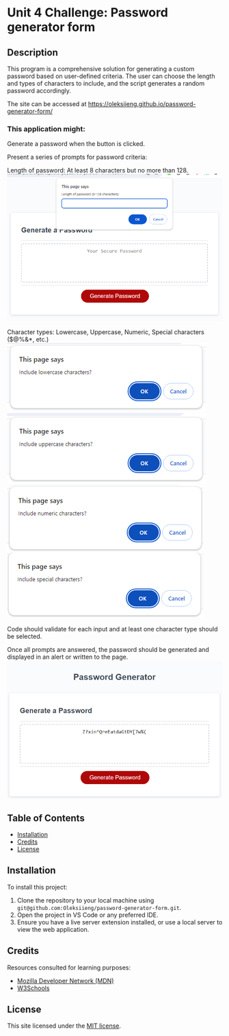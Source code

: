 # Unit 4 Challenge: Password generator form

## Description

This program is a comprehensive solution for generating a custom password based on user-defined criteria. The user can choose the length and types of characters to include, and the script generates a random password accordingly.

The site can be accessed at https://oleksiieng.github.io/password-generator-form/

### This application might:

Generate a password when the button is clicked.

Present a series of prompts for password criteria:

Length of password: At least 8 characters but no more than 128.
![The webpage ](./images/screen1.png)

Character types: Lowercase, Uppercase, Numeric, Special characters ($@%&*, etc.)
![The webpage ](./images/screen2.png)
![The webpage ](./images/screen3.png)
![The webpage ](./images/screen4.png)
![The webpage ](./images/screen5.png)

Code should validate for each input and at least one character type should be selected.


Once all prompts are answered, the password should be generated and displayed in an alert or written to the page.
![The webpage ](./images/screen6.png)

## Table of Contents

- [Installation](#installation)
- [Credits](#credits)
- [License](#license)

## Installation

To install this project:

1. Clone the repository to your local machine using `git@github.com:Oleksiieng/password-generator-form.git`.
2. Open the project in VS Code or any preferred IDE.
3. Ensure you have a live server extension installed, or use a local server to view the web application.

## Credits

Resources consulted for learning purposes:

- [Mozilla Developer Network (MDN)](https://developer.mozilla.org/)
- [W3Schools](https://www.w3schools.com/)

## License

This site licensed under the [MIT license](https://opensource.org/licenses/MIT).
